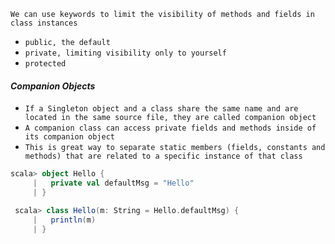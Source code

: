`We can use keywords to limit the visibility of methods and fields in class instances`

- `public, the default`
- `private, limiting visibility only to yourself`
- `protected`

#### _Companion Objects_
- `If a Singleton object and a class share the same name and are located in the same source file, they are called
companion object`
- `A companion class can access private fields and methods inside of its companion object`
- `This is great way to separate static members (fields, constants and methods) that are related
to a specific instance of that class`

```scala
scala> object Hello {
     |   private val defaultMsg = "Hello"
     | }

 scala> class Hello(m: String = Hello.defaultMsg) {
     |   println(m)
     | }
```